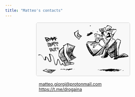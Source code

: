 ```yaml
---
title: "Matteo's contacts"
---
```









<p align="center">
  <img width="60%" style="border:1px solid #CCCCCC; border-radius: 5px; margin-top:0%" src="assets/mail.png"/>
</p>

<div class="boxed"; style="margin-top:5px; margin-left:20%; margin-right:20%">
  <i class="far fa-envelope-open"></i>&nbsp&nbsp<a href="mailto:matteo.giorgi@protonmail.com">matteo.giorgi@protonmail.com</a></br>
  <i class="far fa-paper-plane"></i>&nbsp&nbsp<a href="https://t.me/drogaina" rel="noopener noreferrer" target="_blank">https://t.me/drogaina</a>&nbsp&nbsp&nbsp&nbsp&nbsp&nbsp&nbsp
</div>
